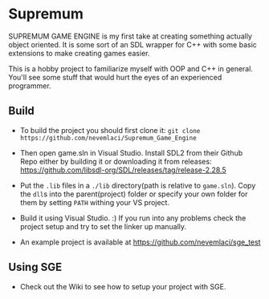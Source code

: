 # Supremum

SUPREMUM GAME ENGINE is my first take at creating something actually object oriented. It is some sort of an SDL wrapper for C++ with some basic extensions to make creating games easier.

This is a hobby project to familiarize myself with OOP and C++ in general. You'll see some stuff that would hurt the eyes of an experienced programmer.

## Build
* To build the project you should first clone it: `git clone https://github.com/nevemlaci/Supremum_Game_Engine`

* Then open game.sln in Visual Studio. Install SDL2 from their Github Repo either by building it or downloading it from releases: https://github.com/libsdl-org/SDL/releases/tag/release-2.28.5

* Put the `.lib` files in a `./lib` directory(path is relative to `game.sln`). Copy the `dll`s into the parent(project) folder or specify your own folder for them by setting `PATH` withing your VS project.

* Build it using Visual Studio. :) If you run into any problems check the project setup and try to set the linker up manually.

* An example project is available at https://github.com/nevemlaci/sge_test

## Using SGE

* Check out the Wiki to see how to setup your project with SGE.
